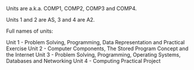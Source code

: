 Units are a.k.a. COMP1, COMP2, COMP3 and COMP4.


Units 1 and 2 are AS, 3 and 4 are A2.


Full names of units:

Unit 1 - Problem Solving, Programming, Data Representation and Practical Exercise
Unit 2 - Computer Components, The Stored Program Concept and the Internet
Unit 3 - Problem Solving, Programming, Operating Systems, Databases and Networking
Unit 4 - Computing Practical Project
